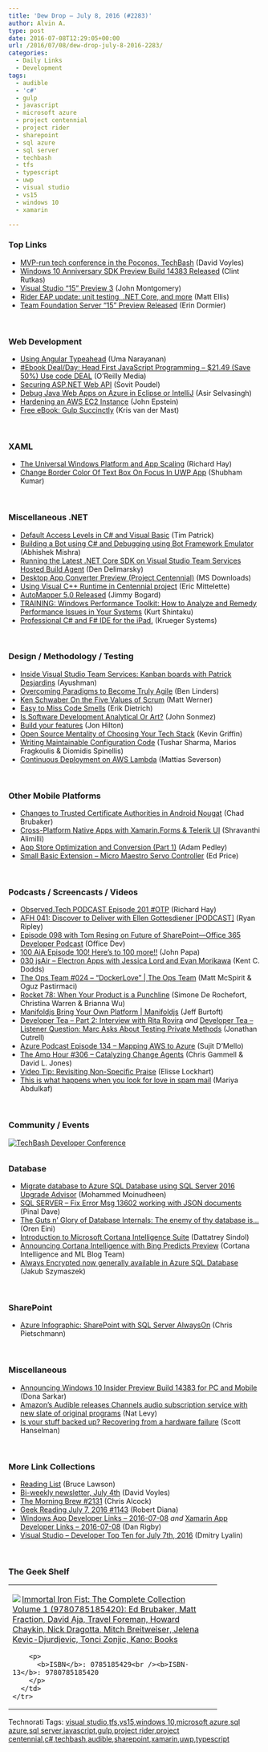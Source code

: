 ```yaml
---
title: 'Dew Drop – July 8, 2016 (#2283)'
author: Alvin A.
type: post
date: 2016-07-08T12:29:05+00:00
url: /2016/07/08/dew-drop-july-8-2016-2283/
categories:
  - Daily Links
  - Development
tags:
  - audible
  - 'c#'
  - gulp
  - javascript
  - microsoft azure
  - project centennial
  - project rider
  - sharepoint
  - sql azure
  - sql server
  - techbash
  - tfs
  - typescript
  - uwp
  - visual studio
  - vs15
  - windows 10
  - xamarin

---
```

### <a name="top"></a>Top Links

  * <a href="http://www.davevoyles.com/mvp-run-tech-conference-poconos-techbash/" target="_blank">MVP-run tech conference in the Poconos, TechBash</a> (David Voyles)
  * <a href="https://blogs.windows.com/buildingapps/2016/07/07/windows-10-anniversary-sdk-preview-build-14383-released/?WT.mc_id=DX_MVP4025064" target="_blank">Windows 10 Anniversary SDK Preview Build 14383 Released</a> (Clint Rutkas)
  * <a href="https://blogs.msdn.microsoft.com/visualstudio/2016/07/07/visual-studio-15-preview-3/" target="_blank">Visual Studio &#8220;15&#8221; Preview 3</a> (John Montgomery)
  * <a href="https://blog.jetbrains.com/dotnet/2016/07/07/rider-eap-update-unit-testing-net-core-and-more/" target="_blank">Rider EAP update: unit testing, .NET Core, and more</a> (Matt Ellis)
  * <a href="https://blogs.msdn.microsoft.com/visualstudioalm/2016/07/08/team-foundation-server-15-preview-released/" target="_blank">Team Foundation Server “15” Preview Released</a> (Erin Dormier)

&nbsp;

### <a name="web"></a>Web Development

  * <a href="http://www.developer.com/open/using-angular-typeahead.html" target="_blank">Using Angular Typeahead</a> (Uma Narayanan)
  * <a href="http://feedproxy.google.com/~r/oreilly/news/~3/94XLHc_hKcU/0636920027065.do" target="_blank">#Ebook Deal/Day: Head First JavaScript Programming &#8211; $21.49 (Save 50%) Use code DEAL</a> (O&#8217;Reilly Media)
  * <a href="http://code.tutsplus.com/tutorials/securing-aspnet-web-api--cms-26012" target="_blank">Securing ASP.NET Web API</a> (Sovit Poudel)
  * <a href="https://azure.microsoft.com/blog/debug-java-web-apps-on-azure-in-eclipse-or-intellij/" target="_blank">Debug Java Web Apps on Azure in Eclipse or IntelliJ</a> (Asir Selvasingh)
  * <a href="https://dzone.com/articles/hardening-an-aws-ec2-instance-1?utm_medium=feed&utm_source=feedpress.me&utm_campaign=Feed%3A+dzone%2Fcloud" target="_blank">Hardening an AWS EC2 Instance</a> (John Epstein)
  * <a href="https://www.syncfusion.com/resources/techportal/details/ebooks/Gulp_Succinctly" target="_blank">Free eBook: Gulp Succinctly</a> (Kris van der Mast)

&nbsp;

### <a name="silverlight"></a>XAML

  * <a href="http://devproconnections.com/windows-development/universal-windows-platform-and-app-scaling" target="_blank">The Universal Windows Platform and App Scaling</a> (Richard Hay)
  * <a href="http://www.c-sharpcorner.com/article/change-border-color-of-text-box-on-focus-in-uwp-app/" target="_blank">Change Border Color Of Text Box On Focus In UWP App</a> (Shubham Kumar)

&nbsp;

### <a name="dotnet"></a>Miscellaneous .NET

  * <a href="https://visualstudiomagazine.com/articles/2016/07/07/default-access-levels-csharp-visual-basic.aspx" target="_blank">Default Access Levels in C# and Visual Basic</a> (Tim Patrick)
  * <a href="http://www.codeproject.com/Articles/1110794/Building-a-Bot-using-Csharp-and-Debugging-using-Bo" target="_blank">Building a Bot using C# and Debugging using Bot Framework Emulator</a> (Abhishek Mishra)
  * <a href="https://www.dennisdel.com/running-the-latest-net-core-sdk-on-visual-studio-team-services-hosted-build-agent/" target="_blank">Running the Latest .NET Core SDK on Visual Studio Team Services Hosted Build Agent</a> (Den Delimarsky)
  * <a href="http://www.microsoft.com/en-us/download/details.aspx?id=53122&WT.mc_id=DX_MVP4025064" target="_blank">Desktop App Converter Preview (Project Centennial)</a> (MS Downloads)
  * <a href="https://blogs.msdn.microsoft.com/vcblog/2016/07/07/using-visual-c-runtime-in-centennial-project/" target="_blank">Using Visual C++ Runtime in Centennial project</a> (Eric Mittelette)
  * <a href="http://feedproxy.google.com/~r/LosTechies/~3/25EouPkAM8M/" target="_blank">AutoMapper 5.0 Released</a> (Jimmy Bogard)
  * <a href="https://kurtsh.com/2016/07/07/training-windows-performance-toolkit-how-to-analyze-and-remedy-performance-issues-in-your-systems/" target="_blank">TRAINING: Windows Performance Toolkit: How to Analyze and Remedy Performance Issues in Your Systems</a> (Kurt Shintaku)
  * <a href="http://continuous.codes/" target="_blank">Professional C# and F# IDE for the iPad.</a> (Krueger Systems)

&nbsp;

### <a name="design"></a>Design / Methodology / Testing

  * <a href="https://blogs.msdn.microsoft.com/visualstudioalm/2016/07/08/inside-visual-studio-team-services-kanban-boards-with-patrick-desjardins/" target="_blank">Inside Visual Studio Team Services: Kanban boards with Patrick Desjardins</a> (Ayushman)
  * <a href="http://www.infoq.com/news/2016/07/paradigms-truly-agile?utm_campaign=infoq_content&utm_source=infoq&utm_medium=feed&utm_term=global" target="_blank">Overcoming Paradigms to Become Truly Agile</a> (Ben Linders)
  * <a href="https://dzone.com/articles/ken-schwaber-on-the-five-values-of-scrum?utm_medium=feed&utm_source=feedpress.me&utm_campaign=Feed%3A+dzone%2Fagile" target="_blank">Ken Schwaber On the Five Values of Scrum</a> (Matt Werner)
  * <a href="https://blog.ndepend.com/easy-miss-code-smells/" target="_blank">Easy to Miss Code Smells</a> (Erik Dietrich)
  * <a href="https://simpleprogrammer.com/2016/07/07/software-development-analytical-art/" target="_blank">Is Software Development Analytical Or Art?</a> (John Sonmez)
  * <a href="https://jonhilton.net/2016/07/07/build-your-features/" target="_blank">Build your features</a> (Jon Hilton)
  * <a href="http://feedproxy.google.com/~r/KevinGriffin/~3/EbHeTTvk0IQ/" target="_blank">Open Source Mentality of Choosing Your Tech Stack</a> (Kevin Griffin)
  * <a href="http://www.infoq.com/articles/writing-maintainable-configuration-code?utm_campaign=infoq_content&utm_source=infoq&utm_medium=feed&utm_term=global" target="_blank">Writing Maintainable Configuration Code</a> (Tushar Sharma, Marios Fragkoulis & Diomidis Spinellis)
  * <a href="http://feedproxy.google.com/~r/jayway/posts/~3/zADyRD6QbNs/" target="_blank">Continuous Deployment on AWS Lambda</a> (Mattias Severson)

&nbsp;

### <a name="mobile"></a>Other Mobile Platforms

  * <a href="http://feedproxy.google.com/~r/blogspot/hsDu/~3/5MF4DkMThQA/changes-to-trusted-certificate.html" target="_blank">Changes to Trusted Certificate Authorities in Android Nougat</a> (Chad Brubaker)
  * <a href="http://www.telerik.com/blogs/cross-platform-native-apps-with-xamarin-forms-telerik-ui" target="_blank">Cross-Platform Native Apps with Xamarin.Forms & Telerik UI</a> (Shravanthi Alimilli)
  * <a href="https://xamarinhelp.com/app-store-optimization-conversion/" target="_blank">App Store Optimization and Conversion (Part 1)</a> (Adam Pedley)
  * <a href="https://blogs.msdn.microsoft.com/smallbasic/2016/07/08/small-basic-extension-maestro-servo-controller/" target="_blank">Small Basic Extension – Micro Maestro Servo Controller</a> (Ed Price)

&nbsp;

### <a name="podcasts"></a>Podcasts / Screencasts / Videos

  * <a href="http://www.windowsobserver.com/2016/07/07/observed-tech-podcast-episode-201-otp/" target="_blank">Observed.Tech PODCAST Episode 201 #OTP</a> (Richard Hay)
  * <a href="http://ryanripley.com/afh-041-discover-to-deliver-with-ellen-gottesdiener-podcast/" target="_blank">AFH 041: Discover to Deliver with Ellen Gottesdiener [PODCAST]</a> (Ryan Ripley)
  * <a href="http://blogs.office.com/2016/07/07/episode-098-with-tom-resing-on-future-of-sharepoint-office-365-developer-podcast/" target="_blank">Episode 098 with Tom Resing on Future of SharePoint—Office 365 Developer Podcast</a> (Office Dev)
  * <a href="https://devchat.tv/adv-in-angular/100-aia-episode-100-heres-to-100-more" target="_blank">100 AiA Episode 100! Here&#8217;s to 100 more!!</a> (John Papa)
  * <a href="http://audio.javascriptair.com/e/030-jsair-electron-apps-with-jessica-lord-and-evan-morikawa/" target="_blank">030 jsAir &#8211; Electron Apps with Jessica Lord and Evan Morikawa</a> (Kent C. Dodds)
  * <a href="https://channel9.msdn.com/Shows/The-Ops-Team/The-Ops-Team-024-DockerLove?WT.mc_id=DX_MVP4025064" target="_blank">The Ops Team #024 &#8211; &#8220;DockerLove&#8221; | The Ops Team</a> (Matt McSpirit & Oguz Pastirmaci)
  * <a href="http://relay.fm/rocket/78" target="_blank">Rocket 78: When Your Product is a Punchline</a> (Simone De Rochefort, Christina Warren & Brianna Wu)
  * <a href="https://channel9.msdn.com/Series/Manifoldjs/Manifoldjs-Bring-Your-Own-Platform?WT.mc_id=DX_MVP4025064" target="_blank">Manifoldjs Bring Your Own Platform | Manifoldjs</a> (Jeff Burtoft)
  * <a href="http://feedproxy.google.com/~r/DeveloperTea/~3/U66aDSNli8Q/41337-part-2-interview-with-rita-rovira" target="_blank">Developer Tea &#8211; Part 2: Interview with Rita Rovira</a> _and_ <a href="http://feedproxy.google.com/~r/DeveloperTea/~3/T0s8-XR9rLM/41497-listener-question-marc-asks-about-testing-private-methods" target="_blank">Developer Tea &#8211; Listener Question: Marc Asks About Testing Private Methods</a> (Jonathan Cutrell)
  * <a href="http://azpodcast.azurewebsites.net/post/Episode-134-Mapping-AWS-to-Azure" target="_blank">Azure Podcast Episode 134 &#8211; Mapping AWS to Azure</a> (Sujit D&#8217;Mello)
  * <a href="http://feedproxy.google.com/~r/TheAmpHour/~3/cxpAqvPXnMU/" target="_blank">The Amp Hour #306 – Catalyzing Change Agents</a> (Chris Gammell & David L. Jones)
  * <a href="http://www.radicalcandor.com/blog/video-tip-non-specific-praise/" target="_blank">Video Tip: Revisiting Non-Specific Praise</a> (Elisse Lockhart)
  * <a href="http://feeds.mashable.com/~r/Mashable/~3/JXTeFq15wnE/" target="_blank">This is what happens when you look for love in spam mail</a> (Mariya Abdulkaf)

&nbsp;

### <a name="events"></a>Community / Events

<a href="http://www.techbash.com/" target="_blank"><img decoding="async" title="TechBash Developer Conference" style="margin: 0px 0px 10px" alt="TechBash Developer Conference" src="/wp-content/uploads/2016/07/QuickAd-v2.png" /></a>

### <a name="sql"></a>Database

  * <a href="http://feedproxy.google.com/~r/MSSQLTips-LatestSqlServerTips/~3/10LHgIeCuxg/tip.asp" target="_blank">Migrate database to Azure SQL Database using SQL Server 2016 Upgrade Advisor</a> (Mohammed Moinudheen)
  * <a href="http://blog.sqlauthority.com/2016/07/08/sql-server-fix-error-msg-13602-working-json-documents/" target="_blank">SQL SERVER – Fix Error Msg 13602 working with JSON documents</a> (Pinal Dave)
  * <a href="http://feedproxy.google.com/~r/AyendeRahien/~3/I-CbXM9K1KM/the-guts-n-glory-of-database-internals-the-enemy-of-thy-database-is" target="_blank">The Guts n’ Glory of Database Internals: The enemy of thy database is…</a> (Oren Eini)
  * <a href="http://feedproxy.google.com/~r/MSSQLTips-LatestSqlServerTips/~3/ZxcorfycSXw/tip.asp" target="_blank">Introduction to Microsoft Cortana Intelligence Suite</a> (Dattatrey Sindol)
  * <a href="https://blogs.technet.microsoft.com/machinelearning/2016/07/07/announcing-cortana-intelligence-with-bing-predicts-preview/" target="_blank">Announcing Cortana Intelligence with Bing Predicts Preview</a> (Cortana Intelligence and ML Blog Team)
  * <a href="https://azure.microsoft.com/blog/always-encrypted-now-generally-available-in-azure-sql-database/" target="_blank">Always Encrypted now generally available in Azure SQL Database</a> (Jakub Szymaszek)

&nbsp;

### <a name="sp"></a>SharePoint

  * <a href="https://buildazure.com/2016/07/08/azure-infographic-sharepoint-with-sql-server-alwayson/" target="_blank">Azure Infographic: SharePoint with SQL Server AlwaysOn</a> (Chris Pietschmann)

&nbsp;

### <a name="misc"></a>Miscellaneous

  * <a href="http://blogs.windows.com/windowsexperience/2016/07/07/announcing-windows-10-insider-preview-build-14383-for-pc-and-mobile/?WT.mc_id=DX_MVP4025064" target="_blank">Announcing Windows 10 Insider Preview Build 14383 for PC and Mobile</a> (Dona Sarkar)
  * <a href="http://www.geekwire.com/2016/amazons-audible-releases-channels/" target="_blank">Amazon’s Audible releases Channels audio subscription service with new slate of original programs</a> (Nat Levy)
  * <a href="http://feeds.hanselman.com/~/163900986/0/scotthanselman~Is-your-stuff-backed-up-Recovering-from-a-hardware-failure.aspx" target="_blank">Is your stuff backed up? Recovering from a hardware failure</a> (Scott Hanselman)

&nbsp;

### <a name="links"></a>More Link Collections

  * <a href="http://www.brucelawson.co.uk/2016/reading-list-151/" target="_blank">Reading List</a> (Bruce Lawson)
  * <a href="http://www.davevoyles.com/bi-weekly-newsletter-july-4th/" target="_blank">Bi-weekly newsletter, July 4th</a> (David Voyles)
  * <a href="http://feedproxy.google.com/~r/ReflectivePerspective/~3/HlCS1vPUvJM/" target="_blank">The Morning Brew #2131</a> (Chris Alcock)
  * <a href="http://feeds.regulargeek.com/~r/RegularGeek/~3/pmfALR1x7FE/" target="_blank">Geek Reading July 7, 2016 #1143</a> (Robert Diana)
  * <a href="http://windowsappdev.com/2016/07/windows-app-developer-links-2016-07-08/" target="_blank">Windows App Developer Links &#8211; 2016-07-08</a> _and_ <a href="http://allaboutxamarin.com/2016/07/xamarin-app-developer-links-2016-07-08/" target="_blank">Xamarin App Developer Links &#8211; 2016-07-08</a> (Dan Rigby)
  * <a href="http://www.lyalin.com/2016/07/07/visual-studio-developer-top-ten-for-july-7th-2016/" target="_blank">Visual Studio – Developer Top Ten for July 7th, 2016</a> (Dmitry Lyalin)

&nbsp;

### <a name="shelf"></a>The Geek Shelf

<div id="scid:7dc1bd33-94bd-46fd-a20b-0131235bcd47:c46eec73-fecb-44c2-afda-3d645e94eaaf" class="wlWriterEditableSmartContent" style="float: none; padding-bottom: 0px; padding-top: 0px; padding-left: 0px; margin: 0px; display: inline; padding-right: 0px">
  <table cellspacing="0" cellpadding="2" width="400" border="0" unselectable="on">
    <tr>
      <td valign="top" width="400">
        <p>
          <a title="Immortal Iron Fist: The Complete Collection Volume 1 (9780785185420): Ed Brubaker, Matt Fraction, David Aja, Travel Foreman, Howard Chaykin, Nick Dragotta, Mitch Breitweiser, Jelena Kevic-Djurdjevic, Tonci Zonjic, Kano: Books" href="http://www.amazon.com/exec/obidos/ASIN/0785185429/amavin-20"><img data-recalc-dims="1" decoding="async" src="https://i0.wp.com/images.amazon.com/images/P/0785185429.01.MZZZZZZZ.jpg?w=660" border="0" align="left" style="float:left" />Immortal Iron Fist: The Complete Collection Volume 1 (9780785185420): Ed Brubaker, Matt Fraction, David Aja, Travel Foreman, Howard Chaykin, Nick Dragotta, Mitch Breitweiser, Jelena Kevic-Djurdjevic, Tonci Zonjic, Kano: Books</a>
        </p>
        
        <p>
          <b>ISBN</b>: 0785185429<br /><b>ISBN-13</b>: 9780785185420
        </p>
      </td>
    </tr>
  </table>
</div>

<div id="scid:0767317B-992E-4b12-91E0-4F059A8CECA8:5fa8c19d-c183-45f1-903a-3bf16220f17a" class="wlWriterEditableSmartContent" style="float: none; padding-bottom: 0px; padding-top: 0px; padding-left: 0px; margin: 0px; display: inline; padding-right: 0px">
  Technorati Tags: <a href="http://technorati.com/tags/visual+studio" rel="tag">visual studio</a>,<a href="http://technorati.com/tags/tfs" rel="tag">tfs</a>,<a href="http://technorati.com/tags/vs15" rel="tag">vs15</a>,<a href="http://technorati.com/tags/windows+10" rel="tag">windows 10</a>,<a href="http://technorati.com/tags/microsoft+azure" rel="tag">microsoft azure</a>,<a href="http://technorati.com/tags/sql+azure" rel="tag">sql azure</a>,<a href="http://technorati.com/tags/sql+server" rel="tag">sql server</a>,<a href="http://technorati.com/tags/javascript" rel="tag">javascript</a>,<a href="http://technorati.com/tags/gulp" rel="tag">gulp</a>,<a href="http://technorati.com/tags/project+rider" rel="tag">project rider</a>,<a href="http://technorati.com/tags/project+centennial" rel="tag">project centennial</a>,<a href="http://technorati.com/tags/c%23" rel="tag">c#</a>,<a href="http://technorati.com/tags/techbash" rel="tag">techbash</a>,<a href="http://technorati.com/tags/audible" rel="tag">audible</a>,<a href="http://technorati.com/tags/sharepoint" rel="tag">sharepoint</a>,<a href="http://technorati.com/tags/xamarin" rel="tag">xamarin</a>,<a href="http://technorati.com/tags/uwp" rel="tag">uwp</a>,<a href="http://technorati.com/tags/typescript" rel="tag">typescript</a>
</div>
